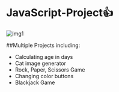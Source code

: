 # JavaScript-Project👍
![img1](https://github.com/sudhanshusekhar56/JavaScript-Project/assets/67027188/fceeb7b7-aba6-4e24-80c9-e79d50c6829a)

##Multiple Projects including:

* Calculating age in days
* Cat image generator
* Rock, Paper, Scissors Game
* Changing color buttons
* Blackjack Game

